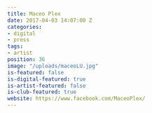 ```yaml
---
title: Maceo Plex
date: 2017-04-03 14:07:00 Z
categories:
- digital
- press
tags:
- artist
position: 36
image: "/uploads/maceoLU.jpg"
is-featured: false
is-digital-featured: true
is-artist-featured: false
is-club-featured: true
website: https://www.facebook.com/MaceoPlex/
---
```


